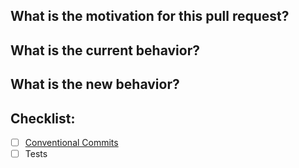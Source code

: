 <!--
Filling out the information below can facilitate the review/merge of the pull request (PR).
-->

## What is the motivation for this pull request?

<!-- Is this a feature, bug fix, documentation, etc.? -->

## What is the current behavior?

<!-- Please link to the issue (if applicable). -->

## What is the new behavior?

<!-- If this is a feature change or bug fix. -->

## Checklist:

<!--
Feel free to remove any item that is irrelevant to your changes.
To check an item, place an "x" in the box like so: `- [x] Tests`
-->

- [ ] [Conventional Commits](https://www.conventionalcommits.org/)
- [ ] Tests

<!--
Any other comments? Thank you for contributing!
-->
